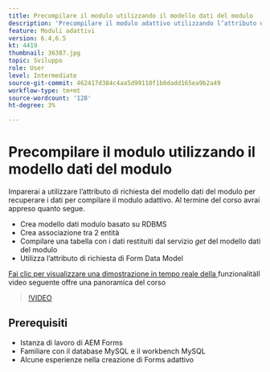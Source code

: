 ```yaml
---
title: Precompilare il modulo utilizzando il modello dati del modulo
description: 'Precompilare il modulo adattivo utilizzando l’attributo di richiesta del modello di dati del modulo '
feature: Moduli adattivi
version: 6.4,6.5
kt: 4419
thumbnail: 36387.jpg
topic: Sviluppo
role: User
level: Intermediate
source-git-commit: 462417d384c4aa5d99110f1b8dadd165ea9b2a49
workflow-type: tm+mt
source-wordcount: '128'
ht-degree: 3%

---
```



# Precompilare il modulo utilizzando il modello dati del modulo

Imparerai a utilizzare l’attributo di richiesta del modello dati del modulo per recuperare i dati per compilare il modulo adattivo.
Al termine del corso avrai appreso quanto segue.

* Crea modello dati modulo basato su RDBMS
* Crea associazione tra 2 entità
* Compilare una tabella con i dati restituiti dal servizio _get_ del modello dati del modulo
* Utilizza l’attributo di richiesta di Form Data Model


[Fai clic per visualizzare una dimostrazione in tempo reale della ](https://forms.enablementadobe.com/content/dam/formsanddocuments/fdmwithrequestparameterinurl/jcr:content?wcmmode=disabled&amp;empID=207)
funzionalitàIl video seguente offre una panoramica del corso
>[!VIDEO](https://video.tv.adobe.com/v/36387/quality=9)

## Prerequisiti

* Istanza di lavoro di AEM Forms
* Familiare con il database MySQL e il workbench MySQL
* Alcune esperienze nella creazione di Forms adattivo

